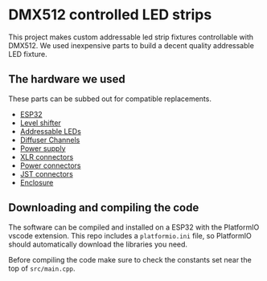 # DMX512 controlled LED strips

This project makes custom addressable led strip fixtures controllable with DMX512. We used inexpensive parts to build a decent quality addressable LED fixture. 

## The hardware we used

These parts can be subbed out for compatible replacements.  

- [ESP32](https://a.co/d/0fAkLVg)
- [Level shifter](https://a.co/d/aY0sSCC)
- [Addressable LEDs](https://a.co/d/81Wl8qD)
- [Diffuser Channels](https://a.co/d/hbj3Ljh)
- [Power supply](https://a.co/d/jcvAAeS)
- [XLR connectors](https://a.co/d/0RO5Dlo)
- [Power connectors](https://a.co/d/3cF8bFB)
- [JST connectors](https://a.co/d/9SE8yq0)
- [Enclosure](https://a.co/d/8EDo1iI)

## Downloading and compiling the code 

The software can be compiled and installed on a ESP32 with the PlatformIO vscode extension. This repo includes a `platformio.ini` file, so PlatformIO should automatically download the libraries you need. 

Before compiling the code make sure to check the constants set near the top of `src/main.cpp`. 